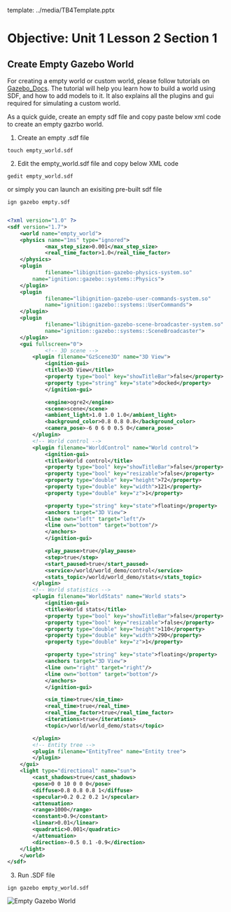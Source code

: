 template: ../media/TB4Template.pptx

# Objective: Unit 1 Lesson 2 Section 1

## Create Empty Gazebo World


For creating a empty world or custom world, please follow tutorials on [Gazebo_Docs](https://gazebosim.org/docs/citadel/sdf_worlds). The tutorial will help you learn how to build a world using SDF, and how to add models to it. It also explains all the plugins and gui required for simulating a custom world.

As a quick guide, create an empty sdf file and copy paste below xml code to create an empty gazrbo world.

1. Create an empty .sdf file

```
touch empty_world.sdf
```

2. Edit the empty_world.sdf file and copy below XML code

```
gedit empty_world.sdf
```
or simply you can launch an exisiting pre-built sdf file
```
ign gazebo empty.sdf

```
```xml

<?xml version="1.0" ?>
<sdf version="1.7">
    <world name="empty_world">
	<physics name="1ms" type="ignored">
    		<max_step_size>0.001</max_step_size>
    		<real_time_factor>1.0</real_time_factor>
	</physics>
	<plugin
    		filename="libignition-gazebo-physics-system.so"
   		name="ignition::gazebo::systems::Physics">
	</plugin>
	<plugin
    		filename="libignition-gazebo-user-commands-system.so"
    		name="ignition::gazebo::systems::UserCommands">
	</plugin>
	<plugin
    		filename="libignition-gazebo-scene-broadcaster-system.so"
    		name="ignition::gazebo::systems::SceneBroadcaster">
	</plugin>
	<gui fullscreen="0">
    		<!-- 3D scene -->
		<plugin filename="GzScene3D" name="3D View">
		    <ignition-gui>
			<title>3D View</title>
			<property type="bool" key="showTitleBar">false</property>
			<property type="string" key="state">docked</property>
		    </ignition-gui>

		    <engine>ogre2</engine>
		    <scene>scene</scene>
		    <ambient_light>1.0 1.0 1.0</ambient_light>
		    <background_color>0.8 0.8 0.8</background_color>
		    <camera_pose>-6 0 6 0 0.5 0</camera_pose>
		</plugin>
		<!-- World control -->
		<plugin filename="WorldControl" name="World control">
		    <ignition-gui>
			<title>World control</title>
			<property type="bool" key="showTitleBar">false</property>
			<property type="bool" key="resizable">false</property>
			<property type="double" key="height">72</property>
			<property type="double" key="width">121</property>
			<property type="double" key="z">1</property>

			<property type="string" key="state">floating</property>
			<anchors target="3D View">
			<line own="left" target="left"/>
			<line own="bottom" target="bottom"/>
			</anchors>
		    </ignition-gui>

		    <play_pause>true</play_pause>
		    <step>true</step>
		    <start_paused>true</start_paused>
		    <service>/world/world_demo/control</service>
		    <stats_topic>/world/world_demo/stats</stats_topic>
		</plugin>
		<!-- World statistics -->
		<plugin filename="WorldStats" name="World stats">
		    <ignition-gui>
			<title>World stats</title>
			<property type="bool" key="showTitleBar">false</property>
			<property type="bool" key="resizable">false</property>
			<property type="double" key="height">110</property>
			<property type="double" key="width">290</property>
			<property type="double" key="z">1</property>

			<property type="string" key="state">floating</property>
			<anchors target="3D View">
			<line own="right" target="right"/>
			<line own="bottom" target="bottom"/>
			</anchors>
		    </ignition-gui>

		    <sim_time>true</sim_time>
		    <real_time>true</real_time>
		    <real_time_factor>true</real_time_factor>
		    <iterations>true</iterations>
		    <topic>/world/world_demo/stats</topic>

		</plugin>
		<!-- Entity tree -->
		<plugin filename="EntityTree" name="Entity tree">
		</plugin>
	</gui>
	<light type="directional" name="sun">
	    <cast_shadows>true</cast_shadows>
	    <pose>0 0 10 0 0 0</pose>
	    <diffuse>0.8 0.8 0.8 1</diffuse>
	    <specular>0.2 0.2 0.2 1</specular>
	    <attenuation>
		<range>1000</range>
		<constant>0.9</constant>
		<linear>0.01</linear>
		<quadratic>0.001</quadratic>
	    </attenuation>
	    <direction>-0.5 0.1 -0.9</direction>
	</light>
    </world>
</sdf>

```
3. Run .SDF file

```
ign gazebo empty_world.sdf
```

![Empty Gazebo World](../media/empty_gazebo.png)